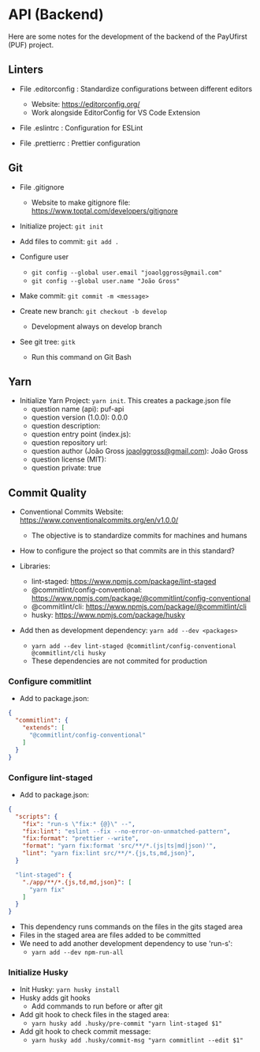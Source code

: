 # API (Backend)

Here are some notes for the development of the backend of the PayUfirst (PUF) project.

## Linters

- File .editorconfig : Standardize configurations between different editors

  - Website: <https://editorconfig.org/>
  - Work alongside EditorConfig for VS Code Extension

- File .eslintrc : Configuration for ESLint

- File .prettierrc : Prettier configuration

## Git

- File .gitignore

  - Website to make gitignore file: <https://www.toptal.com/developers/gitignore>

- Initialize project: `git init`
- Add files to commit: `git add .`
- Configure user
  - `git config --global user.email "joaolggross@gmail.com"`
  - `git config --global user.name "João Gross"`
- Make commit: `git commit -m <message>`
- Create new branch: `git checkout -b develop`
  - Development always on develop branch
- See git tree: `gitk`
  - Run this command on Git Bash

## Yarn

- Initialize Yarn Project: `yarn init`. This creates a package.json file
  - question name (api): puf-api
  - question version (1.0.0): 0.0.0
  - question description:
  - question entry point (index.js):
  - question repository url:
  - question author (João Gross <joaolggross@gmail.com>): João Gross
  - question license (MIT):
  - question private: true

## Commit Quality

- Conventional Commits Website: <https://www.conventionalcommits.org/en/v1.0.0/>
  - The objective is to standardize commits for machines and humans
- How to configure the project so that commits are in this standard?

- Libraries:
  - lint-staged: <https://www.npmjs.com/package/lint-staged>
  - @commitlint/config-conventional: <https://www.npmjs.com/package/@commitlint/config-conventional>
  - @commitlint/cli: <https://www.npmjs.com/package/@commitlint/cli>
  - husky: <https://www.npmjs.com/package/husky>
- Add then as development dependency: `yarn add --dev <packages>`
  - `yarn add --dev lint-staged @commitlint/config-conventional @commitlint/cli husky`
  - These dependencies are not commited for production

### Configure commitlint

- Add to package.json:

```JSON
{
  "commitlint": {
    "extends": [
      "@commitlint/config-conventional"
    ]
  }
}
```

### Configure lint-staged

- Add to package.json:

```JSON
{
  "scripts": {
    "fix": "run-s \"fix:* {@}\" --",
    "fix:lint": "eslint --fix --no-error-on-unmatched-pattern",
    "fix:format": "prettier --write",
    "format": "yarn fix:format 'src/**/*.(js|ts|md|json)'",
    "lint": "yarn fix:lint src/**/*.{js,ts,md,json}",
  }

  "lint-staged": {
    "./app/**/*.{js,td,md,json}": [
      "yarn fix"
    ]
  }
}
```

- This dependency runs commands on the files in the gits staged area
- Files in the staged area are files added to be committed
- We need to add another development dependency to use 'run-s':
  - `yarn add --dev npm-run-all`

### Initialize Husky

- Init Husky: `yarn husky install`
- Husky adds git hooks
  - Add commands to run before or after git
- Add git hook to check files in the staged area:
  - `yarn husky add .husky/pre-commit "yarn lint-staged $1"`
- Add git hook to check commit message:
  - `yarn husky add .husky/commit-msg "yarn commitlint --edit $1"`
